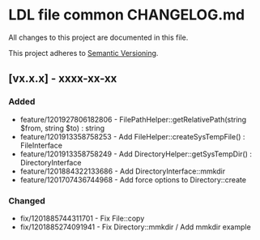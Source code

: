 # LDL file common CHANGELOG.md

All changes to this project are documented in this file.

This project adheres to [Semantic Versioning](https://semver.org/spec/v2.0.0.html).

## [vx.x.x] - xxxx-xx-xx

### Added

- feature/1201927806182806 - FilePathHelper::getRelativePath(string $from, string $to) : string
- feature/1201913358758253 - Add FileHelper::createSysTempFile() : FileInterface
- feature/1201913358758249 - Add DirectoryHelper::getSysTempDir() : DirectoryInterface
- feature/1201884322133686 - Add DirectoryInterface::mmkdir
- feature/1201707436744968 - Add force options to Directory::create


### Changed

- fix/1201885744311701 - Fix File::copy
- fix/1201885274091941 - Fix Directory::mmkdir / Add mmkdir example
